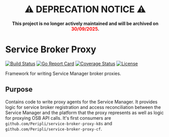 <h1 align="center">⚠️ DEPRECATION NOTICE ⚠️</h1>

<p align="center">
  <strong>This project is no longer actively maintained and will be archived on <span style="color:red">30/09/2025</span>.</strong><br>
</p>


# Service Broker Proxy

[![Build Status](https://github.com/Peripli/service-broker-proxy/workflows/Go/badge.svg)](https://github.com/Peripli/service-broker-proxy/actions)
[![Go Report Card](https://goreportcard.com/badge/github.com/Peripli/service-broker-proxy)](https://goreportcard.com/report/github.com/Peripli/service-broker-proxy)
[![Coverage Status](https://coveralls.io/repos/github/Peripli/service-broker-proxy/badge.svg?branch=master)](https://coveralls.io/github/Peripli/service-broker-proxy)
[![License](https://img.shields.io/badge/License-Apache%202.0-blue.svg)](https://github.com/Peripli/service-broker-proxy/blob/master/LICENSE)

Framework for writing Service Manager broker proxies.

## Purpose

Contains code to write proxy agents for the Service Manager.
It provides logic for service broker registration and access reconciliation between the Service Manager and the platform that the proxy represents as well as logic for proxying OSB API calls. It's first consumers are `github.com/Peripli/service-broker-proxy-k8s` and `github.com/Peripli/service-broker-proxy-cf`.
